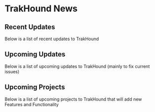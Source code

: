 # TrakHound News

## Recent Updates
Below is a list of recent updates to TrakHound 

## Upcoming Updates
Below is a list of upcoming updates to TrakHound (mainly to fix current issues)

## Upcoming Projects
Below is a list of upcoming projects to TrakHound that will add new Features and Functionality


